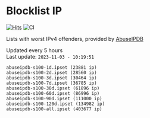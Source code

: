 # Blocklist IP

[![Hits](https://hits.seeyoufarm.com/api/count/incr/badge.svg?url=https%3A%2F%2Fgithub.com%2Fborestad%2Fblocklist-ip%2F&count_bg=%2379C83D&title_bg=%23555555&icon=&icon_color=%23E7E7E7&title=hits&edge_flat=false)](https://hits.seeyoufarm.com)  ![CI](https://img.shields.io/github/workflow/status/borestad/blocklist-ip/CI?style=flat-square)

Lists with worst IPv4 offenders, provided by [AbuseIPDB](https://www.abuseipdb.com/)

<!-- FOOTER-PLACEHOLDER -->
Updated every 5 hours<br>
Last update: `2023-11-03 - 10:19:51`
```
abuseipdb-s100-1d.ipset (23881 ip)
abuseipdb-s100-2d.ipset (28560 ip)
abuseipdb-s100-3d.ipset (30464 ip)
abuseipdb-s100-7d.ipset (36785 ip)
abuseipdb-s100-30d.ipset (61896 ip)
abuseipdb-s100-60d.ipset (86996 ip)
abuseipdb-s100-90d.ipset (111000 ip)
abuseipdb-s100-120d.ipset (134982 ip)
abuseipdb-s100-all.ipset (403677 ip)
```
